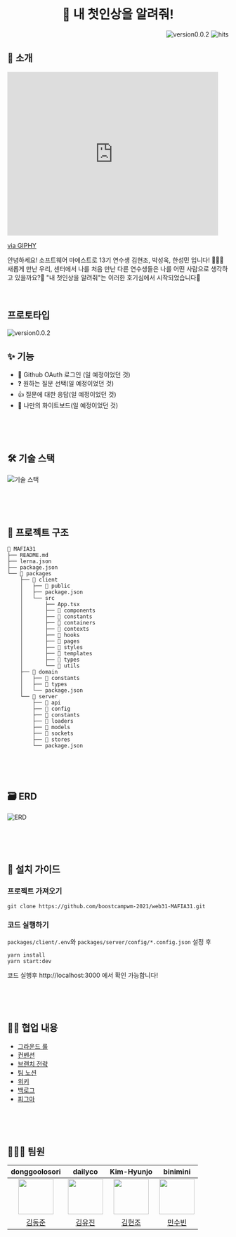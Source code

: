 <h1 align="center">
	🙌 내 첫인상을 알려줘!
</h1>

<img src="https://hits.seeyoufarm.com/api/count/incr/badge.svg?url=https://git.swmgit.org/swm-13/13_swm47&count_bg=%234E416D&title_bg=%23727272&icon=&icon_color=%23E7E7E7&title=hits&edge_flat=false" alt="hits" align='right' style='margin-left:5px;' />

<img src="https://img.shields.io/badge/version-v0.0.2-blue" alt="version0.0.2" align='right' style='margin-left:5px;'/>

<br/>

## 👋 소개

<iframe src="https://giphy.com/embed/7kn27lnYSAE9O" width="480" height="373" frameBorder="0" class="giphy-embed" allowFullScreen></iframe><p><a href="https://giphy.com/gifs/running-muppets-7kn27lnYSAE9O">via GIPHY</a></p>

안녕하세요! 소프트웨어 마에스트로 13기 연수생 김현조, 박성욱, 한성민 입니다! 👏👏👏
새롭게 만난 우리, 센터에서 나를 처음 만난 다른 연수생들은 나를 어떤 사람으로 생각하고 있을까요?🤔
"내 첫인상을 알려줘"는 이러한 호기심에서 시작되었습니다🌈

<br/>

## 프로토타입

<img src="https://s3.us-west-2.amazonaws.com/secure.notion-static.com/c789e118-6d73-461e-a11d-48f1c65cebd1/%E1%84%89%E1%85%B3%E1%84%8F%E1%85%B3%E1%84%85%E1%85%B5%E1%86%AB%E1%84%89%E1%85%A3%E1%86%BA_2022-04-30_%E1%84%8B%E1%85%A9%E1%84%8C%E1%85%A5%E1%86%AB_1.38.03.png?X-Amz-Algorithm=AWS4-HMAC-SHA256&X-Amz-Content-Sha256=UNSIGNED-PAYLOAD&X-Amz-Credential=AKIAT73L2G45EIPT3X45%2F20220429%2Fus-west-2%2Fs3%2Faws4_request&X-Amz-Date=20220429T163813Z&X-Amz-Expires=86400&X-Amz-Signature=49ad6aa18487e33a1bd6957ccbc9e313b6cf342bde4d0d162dd91dd5210c724d&X-Amz-SignedHeaders=host&response-content-disposition=filename%20%3D%22%25E1%2584%2589%25E1%2585%25B3%25E1%2584%258F%25E1%2585%25B3%25E1%2584%2585%25E1%2585%25B5%25E1%2586%25AB%25E1%2584%2589%25E1%2585%25A3%25E1%2586%25BA%25202022-04-30%2520%25E1%2584%258B%25E1%2585%25A9%25E1%2584%258C%25E1%2585%25A5%25E1%2586%25AB%25201.38.03.png%22&x-id=GetObject" alt="version0.0.2" align='center'/>

## ✨ 기능

- 👤 Github OAuth 로그인 (일 예정이었던 것)
- ❓ 원하는 질문 선택(일 예정이었던 것)
- 👍 질문에 대한 응답(일 예정이었던 것)
- 💬 나만의 화이트보드(일 예정이었던 것)

<br/><br/><br/>

## 🛠 기술 스택

![기술 스택](https://user-images.githubusercontent.com/69030160/144361842-775589b6-23b2-4e6c-a5db-517ea4ad57c0.png)

<br/><br/><br/>

## 📂 프로젝트 구조

```
📁 MAFIA31
├── README.md
├── lerna.json
├── package.json
└── 📁 packages
    ├── 📁 client
    │   ├── 📁 public
    │   ├── package.json
    │   └── src
    │       ├── App.tsx
    │       ├── 📁 components
    │       ├── 📁 constants
    │       ├── 📁 containers
    │       ├── 📁 contexts
    │       ├── 📁 hooks
    │       ├── 📁 pages
    │       ├── 📁 styles
    │       ├── 📁 templates
    │       ├── 📁 types
    │       └── 📁 utils
    ├── 📁 domain
    │   ├── 📁 constants
    │   ├── 📁 types
    │   └── package.json
    └── 📁 server
        ├── 📁 api
        ├── 📁 config
        ├── 📁 constants
        ├── 📁 loaders
        ├── 📁 models
        ├── 📁 sockets
        ├── 📁 stores
        └── package.json

```

<br/><br/><br/>

## 🗃 ERD

![ERD](https://user-images.githubusercontent.com/69030160/144361896-67e24eed-d3ee-467c-a0c6-6bb0ebeeadc1.png)

<br/><br/><br/>

## 📜 설치 가이드

### 프로젝트 가져오기

```
git clone https://github.com/boostcampwm-2021/web31-MAFIA31.git
```

### 코드 실행하기

`packages/client/.env`와 `packages/server/config/*.config.json` 설정 후

```
yarn install
yarn start:dev
```

코드 실행후 http://localhost:3000 에서 확인 가능합니다!

<br/><br/><br/>

## 🤙🏻 협업 내용

- [그라운드 룰][ground-rule]
- [컨벤션][convention]
- [브랜치 전략][branch-strategy]
- [팀 노션][notion]
- [위키][wiki]
- [백로그][backlog]
- [피그마][figma]

<br/><br/><br/>

## 👩🏻‍💻 팀원

|                      **donggoolosori**                      |                      **dailyco**                      |                      **Kim-Hyunjo**                      |                      **binimini**                      |
| :---------------------------------------------------------: | :---------------------------------------------------: | :------------------------------------------------------: | :----------------------------------------------------: |
| <img src="https://github.com/donggoolosori.png" width="80"> | <img src="https://github.com/dailyco.png" width="80"> | <img src="https://github.com/Kim-Hyunjo.png" width="80"> | <img src="https://github.com/binimini.png" width="80"> |
|            [김동준](https://github.com/dailyco)             |         [김유진](https://github.com/dailyco)          |         [김현조](https://github.com/Kim-Hyunjo)          |         [민수빈](https://github.com/binimini)          |

[ground-rule]: https://github.com/boostcampwm-2021/web31-MAFIA31/wiki/%F0%9F%A4%99%F0%9F%8F%BB-%EA%B7%B8%EB%9D%BC%EC%9A%B4%EB%93%9C-%EB%A3%B0
[convention]: https://github.com/boostcampwm-2021/web31-MAFIA31/wiki/%E2%9C%A8-%EC%BB%A8%EB%B2%A4%EC%85%98
[branch-strategy]: https://github.com/boostcampwm-2021/web31-MAFIA31/wiki/%EB%B8%8C%EB%9E%9C%EC%B9%98-%EC%A0%84%EB%9E%B5
[notion]: https://seed-cry-ce7.notion.site/QUARTER-f5f30a4b31264ae48129812cfb6e67f0
[wiki]: https://github.com/boostcampwm-2021/web31-MAFIA31/wiki
[backlog]: https://www.notion.so/1661832777304e1cb5b174e5cdf88828?v=60f48437c978401988726113f48ec8f7
[figma]: https://www.figma.com/file/t5XZb9VtAkkOFe5EK2taaH/MAFIA?node-id=0%3A1
